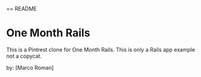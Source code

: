 == README

# One Month Rails

This is a Pintrest clone for One Month Rails. This is only a Rails app example not a copycat.

by: [Marco Roman]
